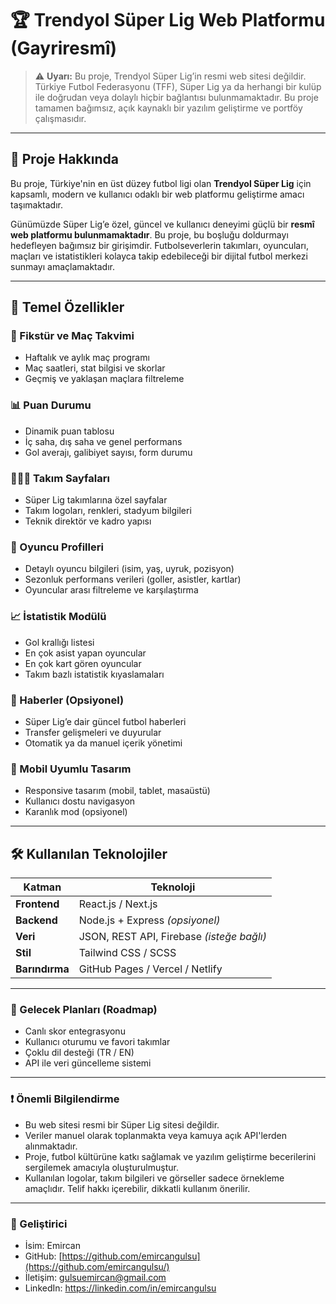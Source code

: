 # 🏆 Trendyol Süper Lig Web Platformu (Gayriresmî)

> ⚠️ **Uyarı:** Bu proje, Trendyol Süper Lig’in resmi web sitesi değildir. Türkiye Futbol Federasyonu (TFF), Süper Lig ya da herhangi bir kulüp ile doğrudan veya dolaylı hiçbir bağlantısı bulunmamaktadır. Bu proje tamamen bağımsız, açık kaynaklı bir yazılım geliştirme ve portföy çalışmasıdır.

---

## 📌 Proje Hakkında

Bu proje, Türkiye'nin en üst düzey futbol ligi olan **Trendyol Süper Lig** için kapsamlı, modern ve kullanıcı odaklı bir web platformu geliştirme amacı taşımaktadır.

Günümüzde Süper Lig’e özel, güncel ve kullanıcı deneyimi güçlü bir **resmî web platformu bulunmamaktadır**. Bu proje, bu boşluğu doldurmayı hedefleyen bağımsız bir girişimdir. Futbolseverlerin takımları, oyuncuları, maçları ve istatistikleri kolayca takip edebileceği bir dijital futbol merkezi sunmayı amaçlamaktadır.

---

## 🎯 Temel Özellikler

### 📅 Fikstür ve Maç Takvimi
- Haftalık ve aylık maç programı
- Maç saatleri, stat bilgisi ve skorlar
- Geçmiş ve yaklaşan maçlara filtreleme

### 📊 Puan Durumu
- Dinamik puan tablosu
- İç saha, dış saha ve genel performans
- Gol averajı, galibiyet sayısı, form durumu

### 🧑‍🤝‍🧑 Takım Sayfaları
- Süper Lig takımlarına özel sayfalar
- Takım logoları, renkleri, stadyum bilgileri
- Teknik direktör ve kadro yapısı

### 🧍 Oyuncu Profilleri
- Detaylı oyuncu bilgileri (isim, yaş, uyruk, pozisyon)
- Sezonluk performans verileri (goller, asistler, kartlar)
- Oyuncular arası filtreleme ve karşılaştırma

### 📈 İstatistik Modülü
- Gol krallığı listesi
- En çok asist yapan oyuncular
- En çok kart gören oyuncular
- Takım bazlı istatistik kıyaslamaları

### 📰 Haberler (Opsiyonel)
- Süper Lig’e dair güncel futbol haberleri
- Transfer gelişmeleri ve duyurular
- Otomatik ya da manuel içerik yönetimi

### 📱 Mobil Uyumlu Tasarım
- Responsive tasarım (mobil, tablet, masaüstü)
- Kullanıcı dostu navigasyon
- Karanlık mod (opsiyonel)

---

## 🛠️ Kullanılan Teknolojiler

| Katman       | Teknoloji             |
|--------------|------------------------|
| **Frontend** | React.js / Next.js     |
| **Backend**  | Node.js + Express *(opsiyonel)* |
| **Veri**     | JSON, REST API, Firebase *(isteğe bağlı)* |
| **Stil**     | Tailwind CSS / SCSS   |
| **Barındırma**| GitHub Pages / Vercel / Netlify |

---

### 🔮 Gelecek Planları (Roadmap)
 - Canlı skor entegrasyonu
 - Kullanıcı oturumu ve favori takımlar
 - Çoklu dil desteği (TR / EN)
 - API ile veri güncelleme sistemi

---

### ❗ Önemli Bilgilendirme
 - Bu web sitesi resmi bir Süper Lig sitesi değildir.
 - Veriler manuel olarak toplanmakta veya kamuya açık API'lerden alınmaktadır.
 - Proje, futbol kültürüne katkı sağlamak ve yazılım geliştirme becerilerini sergilemek amacıyla oluşturulmuştur.
 - Kullanılan logolar, takım bilgileri ve görseller sadece örnekleme amaçlıdır. Telif hakkı içerebilir, dikkatli kullanım önerilir.

---

### 👤 Geliştirici
 - İsim: Emircan
 - GitHub: [https://github.com/emircangulsu](https://github.com/emircangulsu/)
 - İletişim: gulsuemircan@gmail.com
 - LinkedIn: https://linkedin.com/in/emircangulsu
